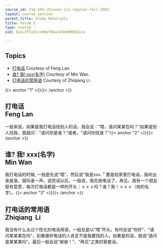 ```yaml
---
course_id: 21g-103-chinese-iii-regular-fall-2003
layout: course_section
parent_title: Study Materials
title: Forum 5
type: course
uid: 6a1c3f5a31c3d6ef6bac43b9d06b51ca

---
```


Topics
------

*   [打电话](#1) Courtesy of Feng Lan.
*   [谁? 我! xxx(名字)](#2) Courtesy of Min Wan.
*   [打电话的常用语](#3) Courtesy of Zhiqiang Li.

{{< anchor "1" >}}{{< /anchor >}}

打电话  
Feng Lan 
---------------

一般来说，如果是我打电话找别人的话，我会说：“喂，请问某某在吗？”如果是别人找我，我就问：“请问你是谁？”或者，“请问你找谁？”{{< anchor "2" >}}{{< /anchor >}}

谁? 我! xxx(名字)  
Min Wan 
------------------------

我打电话的时候, 一般是先说“喂”，然后说“我是xxx.＂要是给家里打电话，我听出来是谁，就叫谁一声。说完话以后，一般说，我先放电话了，再见。我有一个朋友挺有意思，每次打电话都是一样的开头：ｘｘｘ吗？谁？我！ｘｘｘ（他的名字）。{{< anchor "3" >}}{{< /anchor >}}

打电话的常用语  
Zhiqiang  Li 
-----------------------

我没有什么太过个性化的电话用语，一般总是以“喂”开头。有时会说“你好”、“请问某某某在吗”，如果接听电话的人肯定不是我要找的人。如果是的话，就说“请问是某某某吗”。最后一般会说“谢谢！”、“再见”之类的客套话。